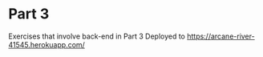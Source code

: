 # Part 3 
Exercises that involve back-end in Part 3
Deployed to https://arcane-river-41545.herokuapp.com/
